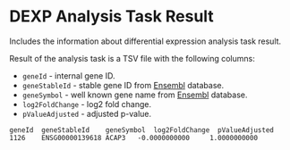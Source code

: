 # DEXP Analysis Task Result
Includes the information about differential expression analysis task result.

Result of the analysis task is a TSV file with the following columns:
- `geneId` - internal gene ID.
- `geneStableId` - stable gene ID from [Ensembl](https://www.ensembl.org/index.html) database.
- `geneSymbol` - well known gene name from [Ensembl](https://www.ensembl.org/index.html) database.
- `log2FoldChange` - log2 fold change.
- `pValueAdjusted` - adjusted p-value.

```tsv
geneId	geneStableId	geneSymbol	log2FoldChange	pValueAdjusted
1126	ENSG00000139618	ACAP3	-0.0000000000     1.0000000000
```
